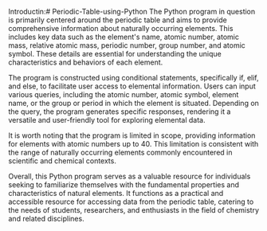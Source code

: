 Introductin:# Periodic-Table-using-Python
The Python program in question is primarily centered around the periodic table and aims to provide comprehensive information about naturally occurring elements. This includes key data such as the element's name, atomic number, atomic mass, relative atomic mass, periodic number, group number, and atomic symbol. These details are essential for understanding the unique characteristics and behaviors of each element.

The program is constructed using conditional statements, specifically if, elif, and else, to facilitate user access to elemental information. Users can input various queries, including the atomic number, atomic symbol, element name, or the group or period in which the element is situated. Depending on the query, the program generates specific responses, rendering it a versatile and user-friendly tool for exploring elemental data.

It is worth noting that the program is limited in scope, providing information for elements with atomic numbers up to 40. This limitation is consistent with the range of naturally occurring elements commonly encountered in scientific and chemical contexts.

Overall, this Python program serves as a valuable resource for individuals seeking to familiarize themselves with the fundamental properties and characteristics of natural elements. It functions as a practical and accessible resource for accessing data from the periodic table, catering to the needs of students, researchers, and enthusiasts in the field of chemistry and related disciplines.
